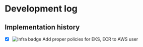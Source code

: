# Development log

## Implementation history
- [x] ![Infra badge](https://img.shields.io/badge/infra-7B42BC) Add proper policies for EKS, ECR to AWS user
